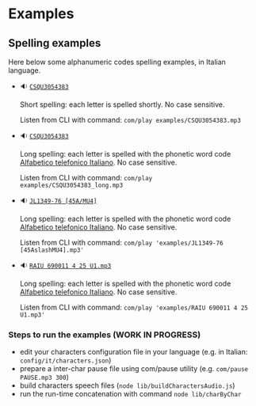 # Examples

## Spelling examples 

Here below some alphanumeric codes spelling examples, in Italian language.

- 🔉 [`CSQU3054383`](CSQU3054383.mp3)

  Short spelling: each letter is spelled shortly. No case sensitive.
 
  Listen from CLI with command: `com/play examples/CSQU3054383.mp3`

- 🔉 [`CSQU3054383`](CSQU3054383_long.mp3)
 
  Long spelling: each letter is spelled with the phonetic word code 
  [Alfabetico telefonico Italiano](https://it.wikipedia.org/wiki/Alfabeto_telefonico_italiano). 
  No case sensitive.

  Listen from CLI with command: `com/play examples/CSQU3054383_long.mp3`

- 🔉 [`JL1349-76 [45A/MU4]`](JL1349-76%20%5B45AslashMU4%5D.mp3)
 
  Long spelling: each letter is spelled with the phonetic word code 
  [Alfabetico telefonico Italiano](https://it.wikipedia.org/wiki/Alfabeto_telefonico_italiano). 
  No case sensitive.

  Listen from CLI with command: `com/play 'examples/JL1349-76 [45AslashMU4].mp3'`

- 🔉 [`RAIU 690011 4 25 U1.mp3`](RAIU%20690011%204%2025%20U1.mp3)
 
  Long spelling: each letter is spelled with the phonetic word code 
  [Alfabetico telefonico Italiano](https://it.wikipedia.org/wiki/Alfabeto_telefonico_italiano). 
  No case sensitive.

  Listen from CLI with command: `com/play 'examples/RAIU 690011 4 25 U1.mp3'`


### Steps to run the examples (WORK IN PROGRESS)

- edit your characters configuration file in your language (e.g. in Italian: `config/it/characters.json`)
- prepare a inter-char pause file using com/pause utility (e.g. `com/pause PAUSE.mp3 300`)
- build characters speech files (`node lib/buildCharactersAudio.js`)
- run the run-time concatenation with command `node lib/charByChar`
